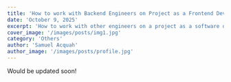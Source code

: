 ```yaml
---
title: 'How to work with Backend Engineers on Project as a Frontend Developer'
date: 'October 9, 2025'
excerpt: 'How to work with other engineers on a project as a software developer'
cover_image: '/images/posts/img1.jpg'
category: 'Others'
author: 'Samuel Acquah'
author_image: '/images/posts/profile.jpg'
---
```


<!-- Markdown generator - https://jaspervdj.be/lorem-markdownum/ -->

 Would be updated soon!